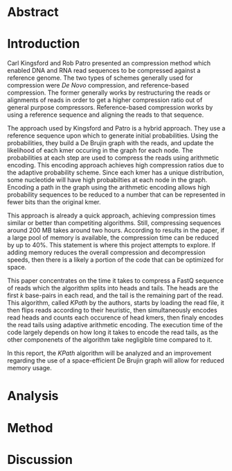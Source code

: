 # Abstract #
# Introduction #
Carl Kingsford and Rob Patro presented an compression method which enabled DNA
and RNA read sequences to be compressed against a reference genome. The two
types of schemes generally used for compression were _De Novo_ compression, and
reference-based compression. The former generally works by restructuring the
reads or alignments of reads in order to get a higher compression ratio out of
general purpose compressors. Reference-based compression works by using a
reference sequence and aligning the reads to that sequence. 

The approach used by Kingsford and Patro is a hybrid approach. They use a
reference sequence upon which to generate initial probabilities. Using the
probabilities, they build a De Brujin graph with the reads, and update the
likelihood of each kmer occuring in the graph for each node. The probabilities
at each step are used to compress the reads using arithmetic encoding. This
encoding approach achieves high compression ratios due to the adaptive
probability scheme. Since each kmer has a unique distribution, some nucleotide
will have high probabilties at each node in the graph. Encoding a path in the
graph using the arithmetic encoding allows high probability sequences to be
reduced to a number that can be represented in fewer bits than the original
kmer. 

This approach is already a quick approach, achieving compression times similar
or better than competiting algorithms. Still, compressing sequences around 200
MB takes around two hours. According to results in the paper, if a large pool of
memory is available, the compression time can be reduced by up to 40%. This
statement is where this project attempts to explore. If adding memory reduces
the overall compression and decompression speeds, then there is a likely a
portion of the code that can be optimized for space. 

This paper concentrates on the time it takes to compress a FastQ sequence of
reads which the algorithm splits into heads and tails. The heads are the first
_k_ base-pairs in each read, and the tail is the remaining part of the read.
This algorithm, called _KPath_ by the authors, starts by loading the read file,
it then flips reads according to their heuristic, then simultaneously encodes
read heads and counts each occurence of head kmers, then finaly encodes the read
tails using adaptive arithmetic encoding. The execution time of the code largely
depends on how long it takes to encode the read tails, as the other componenets
of the algorithm take negligible time compared to it.

In this report, the _KPath_ algorithm will be analyzed and an improvement
regarding the use of a space-efficient De Brujin graph will allow for reduced
memory usage. 

# Analysis #
# Method #
# Discussion #
